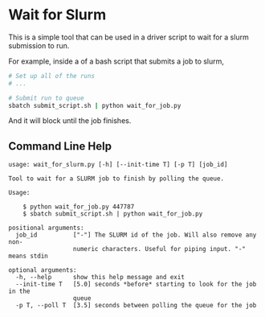 # Wait for Slurm

This is a simple tool that can be used in a driver script to wait for a slurm submission to run.

For example, inside a of a bash script that submits a job to slurm, 

```bash
# Set up all of the runs
# ...

# Submit run to queue
sbatch submit_script.sh | python wait_for_job.py

```

And it will block until the job finishes.


## Command Line Help

```
usage: wait_for_slurm.py [-h] [--init-time T] [-p T] [job_id]

Tool to wait for a SLURM job to finish by polling the queue.

Usage:

    $ python wait_for_job.py 447787
    $ sbatch submit_script.sh | python wait_for_job.py

positional arguments:
  job_id          ["-"] The SLURM id of the job. Will also remove any non-
                  numeric characters. Useful for piping input. "-" means stdin

optional arguments:
  -h, --help      show this help message and exit
  --init-time T   [5.0] seconds *before* starting to look for the job in the
                  queue
  -p T, --poll T  [3.5] seconds between polling the queue for the job
```
